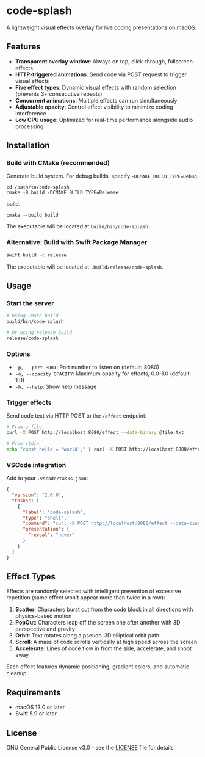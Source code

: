 # code-splash

A lightweight visual effects overlay for live coding presentations on macOS.

## Features

- **Transparent overlay window**: Always on top, click-through, fullscreen effects
- **HTTP-triggered animations**: Send code via POST request to trigger visual effects
- **Five effect types**: Dynamic visual effects with random selection (prevents 3+ consecutive repeats)
- **Concurrent animations**: Multiple effects can run simultaneously
- **Adjustable opacity**: Control effect visibility to minimize coding interference
- **Low CPU usage**: Optimized for real-time performance alongside audio processing

## Installation

### Build with CMake (recommended)

Generate build system. For debug builds, specify `-DCMAKE_BUILD_TYPE=Debug`.

```
cd /path/to/code-splash
cmake -B build -DCMAKE_BUILD_TYPE=Release
```

build.

```
cmake --build build
```

The executable will be located at `build/bin/code-splash`.

### Alternative: Build with Swift Package Manager

```bash
swift build -c release
```

The executable will be located at `.build/release/code-splash`.

## Usage

### Start the server

```bash
# Using CMake build
build/bin/code-splash

# Or using release build
release/code-splash
```

### Options

- `-p, --port PORT`: Port number to listen on (default: 8080)
- `-o, --opacity OPACITY`: Maximum opacity for effects, 0.0-1.0 (default: 1.0)
- `-h, --help`: Show help message

### Trigger effects

Send code text via HTTP POST to the `/effect` endpoint:

```bash
# From a file
curl -X POST http://localhost:8080/effect --data-binary @file.txt

# From stdin
echo "const hello = 'world';" | curl -X POST http://localhost:8080/effect --data-binary @-
```

### VSCode integration

Add to your `.vscode/tasks.json`:

```json
{
  "version": "2.0.0",
  "tasks": [
    {
      "label": "code-splash",
      "type": "shell",
      "command": "curl -X POST http://localhost:8080/effect --data-binary @${file}",
      "presentation": {
        "reveal": "never"
      }
    }
  ]
}
```

## Effect Types

Effects are randomly selected with intelligent prevention of excessive repetition (same effect won't appear more than twice in a row):

1. **Scatter**: Characters burst out from the code block in all directions with physics-based motion
2. **PopOut**: Characters leap off the screen one after another with 3D perspective and gravity
3. **Orbit**: Text rotates along a pseudo-3D elliptical orbit path
4. **Scroll**: A mass of code scrolls vertically at high speed across the screen
5. **Accelerate**: Lines of code flow in from the side, accelerate, and shoot away

Each effect features dynamic positioning, gradient colors, and automatic cleanup.

## Requirements

- macOS 13.0 or later
- Swift 5.9 or later

## License

GNU General Public License v3.0 - see the [LICENSE](LICENSE) file for details.
